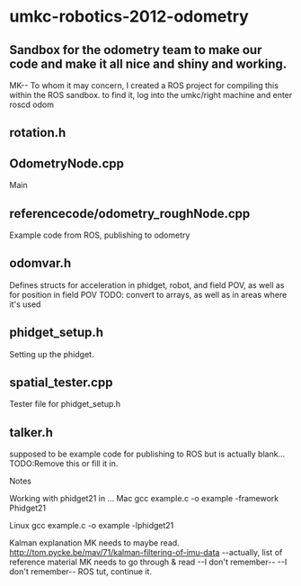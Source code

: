 umkc-robotics-2012-odometry
===========================
Sandbox for the odometry team to make our code and make it all nice and shiny and working.
--
MK-- To whom it may concern, I created a ROS project for compiling this within the ROS sandbox. to find it, log into the umkc/right machine and enter roscd odom



rotation.h
------------

OdometryNode.cpp
-------------
Main


referencecode/odometry_roughNode.cpp
-------------
Example code from ROS, publishing to odometry

odomvar.h
-------------
Defines structs for acceleration in phidget, robot, and field POV, as well as
                for position in field POV  TODO: convert to arrays, as well as in areas where it's used

phidget_setup.h
--------------
Setting up the phidget.

spatial_tester.cpp
--------------
Tester file for phidget_setup.h

talker.h
---------------
supposed to be example code for publishing to ROS but is actually blank... TODO:Remove this or fill it in.


Notes

Working with phidget21 in ...
Mac
gcc example.c -o example -framework Phidget21 

Linux
gcc example.c -o example -lphidget21



Kalman explanation MK needs to maybe read. http://tom.pycke.be/mav/71/kalman-filtering-of-imu-data
--actually, list of reference material MK needs to go through & read
--I don't remember--
--I don't remember--
ROS tut, continue it.
